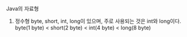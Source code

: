Java의 자료형
1.  정수형
byte, short, int, long이 있으며, 주로 사용되는 것은 int와 long이다.
byte(1 byte) < short(2 byte) < int(4 byte) < long(8 byte)